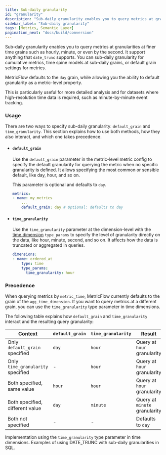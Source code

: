 ```yaml
---
title: Sub-daily granularity
id: "granularity"
description: "Sub-daily granularity enables you to query metrics at granularities at finer time grains below a day, such as hourly, minute, or even by the second. "
sidebar_label: "Sub-daily granularity"
tags: [Metrics, Semantic Layer]
pagination_next: "docs/build/conversion"
---
```



Sub-daily granularity enables you to query metrics at granularities at finer time grains such as hourly, minute, or even by the second. It support anything that `date_trunc` supports. You can sub-daily granularity for cumulative metrics, time spine models at sub-daily grains, or default grain settings for metrics. 

MetricFlow defaults to the `day` grain, while allowing you the ability to default granularity as a metric-level property.

This is particularly useful for more detailed analysis and for datasets where high-resolution time data is required, such as minute-by-minute event tracking. 

### Usage
There are two ways to specify sub-daily granularity: `default_grain` and `time_granularity`. This section explains how to use both methods, how they also interact, and which one takes precedence. 

- #### `default_grain`
  Use the `default_grain` parameter in the metric-level metric config to specify the default granularity for querying the metric when no specific granularity is defined. It allows specifying the most common or sensible default, like day, hour, and so on.
  
  This parameter is optional and defaults to `day`.

    <File name="models/metrics/file_name.yml" >

    ```yaml
    metrics:
    - name: my_metrics
        ...
        default_grain: day # Optional: defaults to day
    ```
    </File>

- #### `time_granularity`
  Use the `time_granularity` parameter at the dimension-level with the [time dimension](/docs/build/dimensions#time) `type_params` to specify the level of granularity directly on the data, like hour, minute, second, and so on. It affects how the data is truncated or aggregated in queries.

    <File name="models/metrics/file_name.yml" >

    ```yaml
    dimensions:
    - name: ordered_at
        type: time
        type_params:
          time_granularity: hour

    ```
    </File>

### Precedence
When querying metrics by `metric_time`, MetricFlow currently defaults to the grain of the `agg_time_dimension`. If you want to query metrics at a different grain, you can use the `time_granularity` type parameter in time dimensions.

The following table explains how `default_grain` and `time_granularity` interact and the resulting query granularity:

| Context | `default_grain` | `time_granularity` | Result |
| --- | --- | --- | --- |
| Only `default_grain` specified | `day` | `hour` | Query at `hour` granularity |
| Only `time_granularity` specified | - | `hour` | Query at `hour` granularity |
| Both specified, same value | `hour` | `hour` | Query at `hour` granularity |
| Both specified, different value | `day` | `minute` | Query at `minute` granularity |
| Both not specified | - | - | Defaults to `day` |

Implementation using the `time_granularity` type parameter in time dimensions.
Examples of using DATE_TRUNC with sub-daily granularities in SQL.
